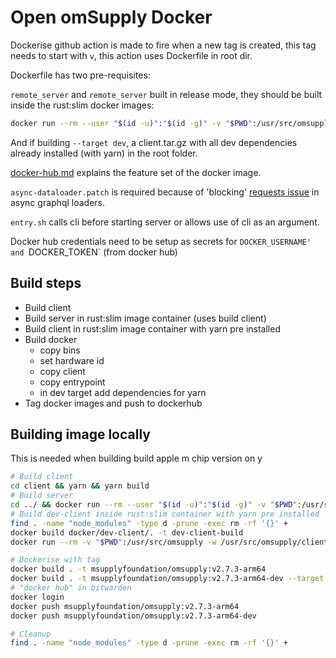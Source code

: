 # Open omSupply Docker

Dockerise github action is made to fire when a new tag is created, this tag needs to start with `v`, this action uses Dockerfile in root dir.

Dockerfile has two pre-requisites:

`remote_server` and `remote_server` built in release mode, they should be built inside the rust:slim docker images: 

```bash
docker run --rm --user "$(id -u)":"$(id -g)" -v "$PWD":/usr/src/omsupply -w /usr/src/omsupply/server rust:slim cargo build --release --bin remote_server --bin remote_server_cli
```

And if building `--target dev`, a client.tar.gz with all dev dependencies already installed (with yarn) in the root folder.

[docker-hub.md](./docker-hub.md) explains the feature set of the docker image.

`async-dataloader.patch` is required because of 'blocking' [requests issue](https://github.com/async-graphql/async-graphql/issues/1716) in async graphql loaders.

`entry.sh` calls cli before starting server or allows use of cli as an argument.

Docker hub credentials need to be setup as secrets for `DOCKER_USERNAME' and `DOCKER_TOKEN` (from docker hub)

## Build steps

* Build client
* Build server in rust:slim image container (uses build client)
* Build client in rust:slim image container with yarn pre installed 
* Build docker
   * copy bins
   * set hardware id
   * copy client
   * copy entrypoint
   * in dev target add dependencies for yarn
* Tag docker images and push to dockerhub

## Building image locally

This is needed when building build apple m chip version on y

```bash
# Build client
cd client && yarn && yarn build
# Build server
cd ../ && docker run --rm --user "$(id -u)":"$(id -g)" -v "$PWD":/usr/src/omsupply -w /usr/src/omsupply/server rust:slim cargo build --release --bin remote_server --bin remote_server_cli
# Build dev-client inside rust:slim container with yarn pre installed
find . -name "node_modules" -type d -prune -exec rm -rf '{}' +
docker build docker/dev-client/. -t dev-client-build
docker run --rm -v "$PWD":/usr/src/omsupply -w /usr/src/omsupply/client dev-client-build yarn install

# Dockerise with tag
docker build . -t msupplyfoundation/omsupply:v2.7.3-arm64
docker build . -t msupplyfoundation/omsupply:v2.7.3-arm64-dev --target dev
# "docker hub" in bitwarden
docker login
docker push msupplyfoundation/omsupply:v2.7.3-arm64
docker push msupplyfoundation/omsupply:v2.7.3-arm64-dev

# Cleanup
find . -name "node_modules" -type d -prune -exec rm -rf '{}' +
```